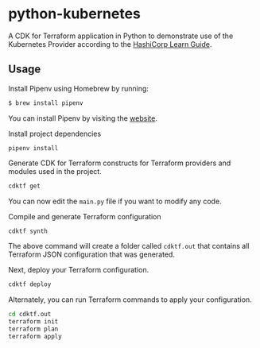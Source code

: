 # python-kubernetes

A CDK for Terraform application in Python to demonstrate use of the Kubernetes Provider according to the [HashiCorp Learn Guide](https://learn.hashicorp.com/terraform/kubernetes/deploy-nginx-kubernetes).

## Usage

Install Pipenv using Homebrew by running:

```bash
$ brew install pipenv
```

You can install Pipenv by visiting the [website](https://pipenv.pypa.io/en/latest/).

Install project dependencies

```shell
pipenv install
```

Generate CDK for Terraform constructs for Terraform providers and modules used in the project.

```bash
cdktf get
```

You can now edit the `main.py` file if you want to modify any code.

Compile and generate Terraform configuration

```bash
cdktf synth
```

The above command will create a folder called `cdktf.out` that contains all Terraform JSON configuration that was generated.

Next, deploy your Terraform configuration.

```bash
cdktf deploy
```

Alternately, you can run Terraform commands to apply your configuration.

```bash
cd cdktf.out
terraform init
terraform plan
terraform apply
```
